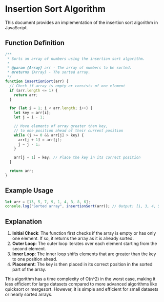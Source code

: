 # Insertion Sort Algorithm

This document provides an implementation of the insertion sort algorithm in JavaScript.

## Function Definition

```javascript
/**
 * Sorts an array of numbers using the insertion sort algorithm.
 *
 * @param {Array} arr - The array of numbers to be sorted.
 * @returns {Array} - The sorted array.
 */
function insertionSort(arr) {
  // Check if array is empty or consists of one element
  if (arr.length <= 1) {
    return arr;
  }

  for (let i = 1; i < arr.length; i++) {
    let key = arr[i];
    let j = i - 1;

    // Move elements of array greater than key,
    // to one position ahead of their current position
    while (j >= 0 && arr[j] > key) {
      arr[j + 1] = arr[j];
      j = j - 1;
    }

    arr[j + 1] = key; // Place the key in its correct position
  }

  return arr;
}
```

## Example Usage

```javascript
let arr = [13, 5, 7, 9, 1, 4, 3, 8, 6];
console.log("Sorted array", insertionSort(arr)); // Output: [1, 3, 4, 5, 6, 7, 8, 9, 13]
```

## Explanation

1. **Initial Check**: The function first checks if the array is empty or has only one element. If so, it returns the array as it is already sorted.
2. **Outer Loop**: The outer loop iterates over each element starting from the second element.
3. **Inner Loop**: The inner loop shifts elements that are greater than the key to one position ahead.
4. **Placement**: The key is then placed in its correct position in the sorted part of the array.

This algorithm has a time complexity of O(n^2) in the worst case, making it less efficient for large datasets compared to more advanced algorithms like quicksort or mergesort. However, it is simple and efficient for small datasets or nearly sorted arrays.
